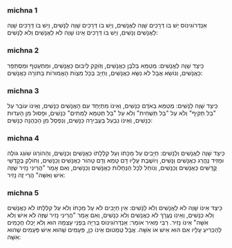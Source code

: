 
### michna 1
אַנְדְּרוֹגִינוֹס יֵשׁ בּוֹ דְּרָכִים שָׁוֶה לַאֲנָשִׁים, וְיֵשׁ בּוֹ דְּרָכִים שָׁוֶה לַנָּשִׁים, וְיֵשׁ בּוֹ דְּרָכִים שָׁוֶה לַאֲנָשִׁים וְנָשִׁים, וְיֵשׁ בּוֹ דְּרָכִים אֵינוֹ שָׁוֶה לֹא לַאֲנָשִׁים וְלֹא לַנָּשִׁים:

### michna 2
כֵּיצַד שָׁוֶה לַאֲנָשִׁים: מְטַמֵּא בְּלֹבֶן כַּאֲנָשִׁים, וְזוֹקֵק לְיִבּוּם כַּאֲנָשִׁים, וּמִתְעַטֵּף וּמִסְתַּפֵּר כַּאֲנָשִׁים, וְנוֹשֵׂא אֲבָל לֹא נִשָּׂא כַּאֲנָשִׁים, וְחַיָּב בְּכָל מִצְוֹת הָאֲמוּרוֹת בַּתּוֹרָה כַּאֲנָשִׁים:

### michna 3
כֵּיצַד שָׁוֶה לַנָּשִׁים: מְטַמֵּא בְּאֹדֶם כַּנָּשִׁים, וְאֵינוֹ מִתְיַחֵד עִם הָאֲנָשִׁים כַּנָּשִׁים, וְאֵינוֹ עוֹבֵר עַל "בַּל תַּקִּיף" וְלֹא עַל "בַּל תַּשְׁחִית" וְלֹא עַל "בַּל תְּטַמֵּא לַמֵּתִים" כַּנָּשִׁים, וּפָסוּל מִן הָעֵדוּת כַּנָּשִׁים, וְאֵינוֹ נִבְעַל בַּעֲבֵירָה כַּנָּשִׁים, וְנִפְסַל מִן הַכְּהֻנָּה כַּנָּשִׁים:

### michna 4
כֵּיצַד שָׁוֶה לַאֲנָשִׁים וְלַנָּשִׁים: חַיָּבִים עַל מַכָּתוֹ וְעַל קִלְלָתוֹ כַּאֲנָשִׁים וְכַנָּשִׁים, וְהַהוֹרְגוֹ שׁוֹגֵג גּוֹלֶה וּמֵזִיד נֶהֱרַג כַּאֲנָשִׁים וְנָשִׁים, וְיוֹשֶׁבֶת עָלָיו דָּם טָמֵא וְדָם טָהוֹר כַּאֲנָשִׁים וְכַנָּשִׁים, וְחוֹלֵק בְּקָדְשֵׁי קֳדָשִׁים כַּאֲנָשִׁים וְכַנָּשִׁים, וְנוֹחֵל לְכָל הַנְּחָלוֹת כַּאֲנָשִׁים וְכַנָּשִׁים, וְאִם אָמַר "הֲרֵינִי נָזִיר שֶׁזֶּה אִישׁ וְאִשָּׁה" הֲרֵי זֶה נָזִיר:

### michna 5
כֵּיצַד אֵינוֹ שָׁוֶה לֹא לַאֲנָשִׁים וְלֹא לַנָּשִׁים: אֵין חַיָּבִים לֹא עַל מַכָּתוֹ וְלֹא עַל קִלְלָתוֹ לֹא כַּאֲנָשִׁים וְלֹא כַּנָּשִׁים, וְאֵינוֹ נֶעֱרָךְ לֹא כַּאֲנָשִׁים וְלֹא כַּנָּשִׁים, וְאִם אָמַר "הֲרֵינִי נָזִיר שֶׁזֶּה לֹא אִישׁ וְלֹא אִשָּׁה" אֵינוֹ נָזִיר. רַבִּי מֵאִיר אוֹמֵר: אַנְדְּרוֹגִינוֹס בְּרִיָּה בִּפְנֵי עַצְמָהּ הוּא וְלֹא יָכְלוּ חֲכָמִים לְהַכְרִיעַ עָלָיו אִם הוּא אִישׁ אוֹ אִשָּׁה. אֲבָל טֻמְטוּם אֵינוֹ כֵּן, פְּעָמִים שֶׁהוּא אִישׁ פְּעָמִים שֶׁהוּא אִשָּׁה:

